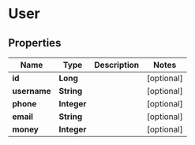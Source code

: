 # User

## Properties
Name | Type | Description | Notes
------------ | ------------- | ------------- | -------------
**id** | **Long** |  |  [optional]
**username** | **String** |  |  [optional]
**phone** | **Integer** |  |  [optional]
**email** | **String** |  |  [optional]
**money** | **Integer** |  |  [optional]
